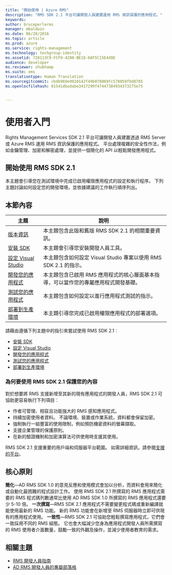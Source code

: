 ```yaml
---
title: "開始使用 | Azure RMS"
description: "RMS SDK 2.1 平台可讓開發人員建置運用 RMS 資訊保護的應用程式。"
keywords: 
author: bruceperlerms
manager: mbaldwin
ms.date: 06/28/2016
ms.topic: article
ms.prod: azure
ms.service: rights-management
ms.technology: techgroup-identity
ms.assetid: 728113C9-FCF9-4280-BE1D-6AF5C15E449E
audience: developer
ms.reviewer: shubhamp
ms.suite: ems
translationtype: Human Translation
ms.sourcegitcommit: cbdb969e9910142f49b078069fc578059f9d8785
ms.openlocfilehash: 81541dbadabe3417299f47447384934373275e75


---
```

# 使用者入門

Rights Management Services SDK 2.1 平台可讓開發人員建置透過 RMS Server 或 Azure RMS 運用 RMS 資訊保護的應用程式。 平台處理複雜的安全性作法，例如金鑰管理、加密和解密處理，並提供一個簡化的 API 以輕鬆開發應用程式。

## 開始使用 RMS SDK 2.1

本主題會引導您在測試環境中完成已啟用權限應用程式的設定和執行程序。 下列主題討論如何設定您的開發環境，並依據建議的工作執行順序列出。

## 本節內容

| 主題 | 說明 |
|-------|-------------|
| [版本資訊](release-notes-rtm.md) | 本主題包含此版和舊版 RMS SDK 2.1 的相關重要資訊。|
| [安裝 SDK](install-the-rms-sdk.md) | 本主題會引導您安裝開發人員工具。|
| [設定 Visual Studio](how-to-configure-a-visual-studio-project-to-use-the-ad-rms-sdk-2-0.md) | 本主題包含如何設定 Visual Studio 專案以使用 RMS SDK 2.1 的指示。|
| [開發您的應用程式](developing-your-application.md) | 本主題包含已啟用 RMS 應用程式的核心層面基本指導，可以當作您的專屬應用程式開發基礎。|
| [測試您的應用程式](how-to-set-up-your-test-environment.md) |本主題包含如何設定以進行應用程式測試的指示。|
| [部署到生產環境](deploying-your-application.md) |本主題引導您完成已啟用權限應用程式的部署選項。|


請藉由遵循下列主題中的指引來嘗試使用 RMS SDK 2.1︰

- [安裝 SDK](install-the-rms-sdk.md)
- [設定 Visual Studio](how-to-configure-a-visual-studio-project-to-use-the-ad-rms-sdk-2-0.md)
- [開發您的應用程式](developing-your-application.md)
- [測試您的應用程式](how-to-set-up-your-test-environment.md)
- [部署到生產環境](deploying-your-application.md)

### 為何要使用 RMS SDK 2.1 保護您的內容

對於想要將 RMS 支援新增至其新的現有應用程式的開發人員，RMS SDK 2.1 可協助更容易執行下列項目︰

-   作者可管理、相容且功能強大的 RMS 感知應用程式。
-   持續加密使用者資料。 不論環境、裝置或作業系統，資料都會保留加密。
-   強制執行一組豐富的使用限制，例如預防機密資料的螢幕擷取。
-   支援企業管理的保護原則。
-   在新的驗證機制和加密演算法可供使用時支援其使用。

RMS SDK 2.1 支援重要的用戶端和伺服器平台範圍。 如需詳細資訊，請參閱[支援的平台](supported-platforms.md)。

## 核心原則

**簡化**—AD RMS SDK 1.0 的意見反應和使用模式會加以分析，而資料會用來簡化或自動化最困難的程式設計工作。 使用 RMS SDK 2.1 所撰寫的 RMS 應用程式需要的 RMS 程式碼列數通常比使用 AD RMS SDK 1.0 所撰寫的 RMS 應用程式還要少 5-10 倍。
**一次撰寫**—RMS SDK 2.1 應用程式不需要變更程式碼或重新編譯就能使用最新的 RMS 功能。 新的 RMS 功能會在新增至 RMS 伺服器時立即可供現有的應用程式使用。
**一致性**—RMS SDK 2.1 可協助您輕鬆撰寫應用程式，它們會一致採用不同的 RMS 組態。 它也會大幅減少您身為應用程式開發人員所需撰寫的 RMS 使用者介面數量，鼓勵一致的外觀及操作，並減少使用者教育的需求。

## 相關主題

* [RMS 開發人員指南](developers-guide.md)
* [AD RMS 開發人員的專屬部落格](http://blogs.msdn.com/b/rms/)

 

 



<!--HONumber=Jun16_HO5-->


